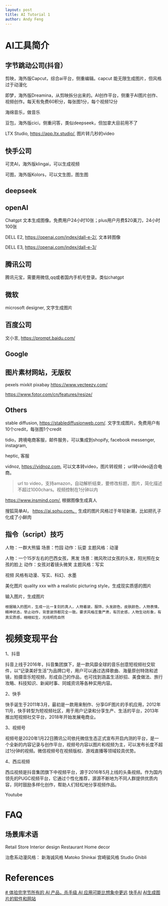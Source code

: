 ```yaml
---
layout: post
title: AI Tutorial 1
author: Andy Feng
---
```

# AI工具简介
## 字节跳动公司(抖音）
剪映，海外版Capcut，综合ai平台，侧重编辑。capcut 能无限生成图片，但风格过于动漫化

即梦，海外版Dreamina，从剪映拆分出来的。AI创作平台，侧重于AI图片创作、视频创作。每天有免费60积分，每张图1分，每个视频12分

海绵音乐，做音乐

豆包，海外版cici，侧重问答，类似deepseek，但加拿大目前用不了

LTX Studio, https://app.ltx.studio/, 图片转几秒的video

## 快手公司
可灵AI，海外版klingai，可以生成视频

可图，海外版Kolors，可以文生图，图生图

## deepseek

## openAI
Chatgpt
文本生成图像。免费用户24小时10张；plus用户月费$20美刀，24小时100张

DELL E2, https://openai.com/index/dall-e-2/, 文本转图像

DELL E3, https://openai.com/index/dall-e-3/

## 腾讯公司
腾讯元宝，需要用微信,qq或者国内手机号登录。类似chatgpt

## 微软
microsoft designer, 文字生成图片

## 百度公司
文小言, https://prompt.baidu.com/

## Google

## 图片素材网站，无版权
pexels
mixkit
pixabay
https://www.vecteezy.com/

https://www.fotor.com/cn/features/resize/
## Others
stable diffusion, https://stablediffusionweb.com/. 文字生成图片。免费用户有10个credit，每张图1个credit

tidio，跨境电商客服，邮件服务，可以集成到shopify, facebook messenger, instagram, 

heptic, 客服

vidnoz, https://vidnoz.com, 可以文本转video，图片转视频； url转video适合电商。
> url to video，支持amazon，自动解析结束，要修改标题，图片，简化描述不超过1000chars。视频控制在1分钟以内

https://www.insmind.com/, 根据图像生成真人

搜狐简单AI， https://ai.sohu.com。 生成的图片风格过于年轻新潮，比如把孔子化成了小鲜肉

## 指令（script）技巧
人物：一群大熊猫
场景：竹园
动作：玩耍
主题风格：动漫

人物：一个15岁左右的巴西女孩，黑发
场景：微风吹过女孩的头发，阳光照在女孩的脸上
动作：女孩对着镜头微笑
主题风格：写实

视频
风格有动漫、写实、科幻、水墨

美化图片
quality xxx with a realistic picturing style，生成现实质感的图片

输入图片，生成图片
```
根据输入的图片，生成一比一复刻的真人，人物着装，服饰，头发颜色，皮肤颜色，人物表情，精神状态，举止动作，背景装饰都完全一致。要求风格庄重严肃，有历史感，人物生动形象，有真实质感，栩栩如生，光线明亮自然
```
# 视频变现平台
1、抖音

抖音上线于2016年，抖音集团旗下，是一款风靡全球的音乐创意短视频社交软件，以“记录美好生活”为品牌口号，用户可以通过选择歌曲、海量原创特效和滤镜，拍摄音乐短视频，形成自己的作品，也可找到涵盖生活妙招、美食做法、旅行攻略、科技知识、新闻时事、同城资讯等各种实用内容。

2、快手

快手诞生于2011年3月，最初是一款用来制作、分享GIF图片的手机应用，2012年11月，快手转型为短视频社区，用于用户记录和分享生产、生活的平台，2013年推出短视频社交平台，2018年开始发展电商业。

3、视频号

视频号是2020年1月22日腾讯公司依托微信生态正式宣布开启内测的平台，是一个全新的内容记录与创作平台，视频号内容以图片和视频为主，可以发布长度不超过1分钟的视频。微信视频号在视频版权、游戏直播等领域较具优势。

4、西瓜视频

西瓜视频是抖音集团旗下中视频平台，源于2016年5月上线的头条视频。作为国内领先的PUGC视频平台，它通过个性化推荐，源源不断地为不同人群提供优质内容，同时鼓励多样化创作，帮助人们轻松地分享视频作品。

Youtube
# FAQ
## 场景库术语
Retail Store
Interior design
Restaurant
Home decor

治愈系动漫风格：
新海诚风格 Matoko Shinkai
宫崎骏风格 Studio Ghibli

# References 
[# 体验完字节所有的 AI 产品，杀手级 AI 应用可能比想象中更远](https://www.geekpark.net/news/336047)
[ 快手AI](https://www.onetts.com/ai/company/kuaishou/)
[AI生成图片的软件和网站](https://ai-bot.cn/best-ai-image-generators/)
